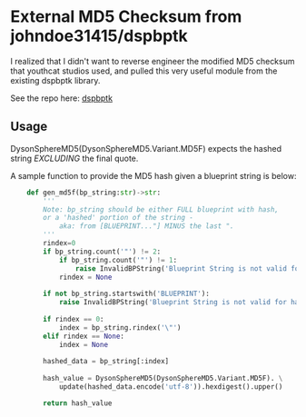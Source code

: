 # External MD5 Checksum from johndoe31415/dspbptk

I realized that I didn't want to reverse engineer the modified MD5 checksum that youthcat studios used, and pulled this very useful module from the existing dspbptk library.

See the repo here: [dspbptk](https://github.com/johndoe31415/dspbptk)

## Usage

DysonSphereMD5(DysonSphereMD5.Variant.MD5F) expects the hashed string *EXCLUDING* the final quote.

A sample function to provide the MD5 hash given a blueprint string is below:

```python
    def gen_md5f(bp_string:str)->str:
        '''
        Note: bp_string should be either FULL blueprint with hash, 
        or a 'hashed' portion of the string - 
            aka: from [BLUEPRINT..."] MINUS the last ".
        '''
        rindex=0
        if bp_string.count('"') != 2:
            if bp_string.count('"') != 1:
                raise InvalidBPString('Blueprint String is not valid for hashing')
            rindex = None
        
        if not bp_string.startswith('BLUEPRINT'):
            raise InvalidBPString('Blueprint String is not valid for hashing')
        
        if rindex == 0:
            index = bp_string.rindex('\"')
        elif rindex == None:
            index = None
        
        hashed_data = bp_string[:index]
        
        hash_value = DysonSphereMD5(DysonSphereMD5.Variant.MD5F). \
            update(hashed_data.encode('utf-8')).hexdigest().upper()

        return hash_value    
```
